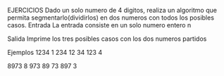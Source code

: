 EJERCICIOS
Dado un solo numero de 4 digitos, realiza un algoritmo que permita segmentarlo(dividirlos) en dos numeros con todos los posibles casos.
Entrada
La entrada consiste en un solo numero entero n

Salida
Imprime los tres posibles casos con los dos numeros partidos

Ejemplos
1234              	1 234
					12 34
					123 4
					
8973				8 973
					89 73
					897 3



